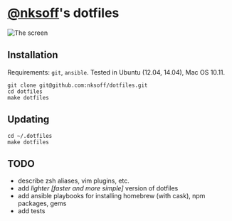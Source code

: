 # [@nksoff](https://github.com/nksoff)'s dotfiles

![The screen](https://raw.github.com/nksoff/dotfiles/master/screen.png)

## Installation

Requirements: `git`, `ansible`. Tested in Ubuntu (12.04, 14.04), Mac OS 10.11.

```
git clone git@github.com:nksoff/dotfiles.git
cd dotfiles
make dotfiles
```

## Updating

```
cd ~/.dotfiles
make dotfiles
```

## TODO

- describe zsh aliases, vim plugins, etc.
- add *lighter [faster and more simple]* version of dotfiles
- add ansible playbooks for installing homebrew (with cask), npm packages, gems
- add tests
